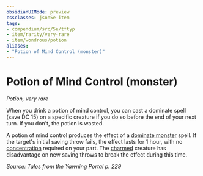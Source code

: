 ```yaml
---
obsidianUIMode: preview
cssclasses: json5e-item
tags:
- compendium/src/5e/tftyp
- item/rarity/very-rare
- item/wondrous/potion
aliases: 
- "Potion of Mind Control (monster)"
---
```

# Potion of Mind Control (monster)
*Potion, very rare*  


When you drink a potion of mind control, you can cast a dominate spell (save DC 15) on a specific creature if you do so before the end of your next turn. If you don't, the potion is wasted.

A potion of mind control produces the effect of a [dominate monster](/compendium/spells/dominate-monster.md) spell. If the target's initial saving throw fails, the effect lasts for 1 hour, with no [concentration](2.%20GM%20Tools/Misc%20DND%20Handbook/compendium/rules/conditions.md#concentration) required on your part. The [charmed](2.%20GM%20Tools/Misc%20DND%20Handbook/compendium/rules/conditions.md#charmed) creature has disadvantage on new saving throws to break the effect during this time.

*Source: Tales from the Yawning Portal p. 229*
